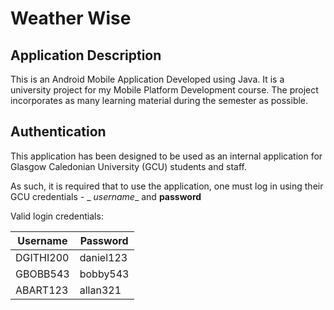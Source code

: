 # Weather Wise

## Application Description

This is an Android Mobile Application Developed using Java. It is a university project for my Mobile
Platform Development course. The project incorporates as many learning material during the semester
as possible.

## Authentication

This application has been designed to be used as an internal application for Glasgow Caledonian
University (GCU) students and staff.

As such, it is required that to use the application, one must log in using their GCU credentials - _
_username__ and __password__

Valid login credentials:

| Username  | Password  |
|-----------|-----------|
| DGITHI200 | daniel123 |
| GBOBB543  | bobby543  |
| ABART123  | allan321  |